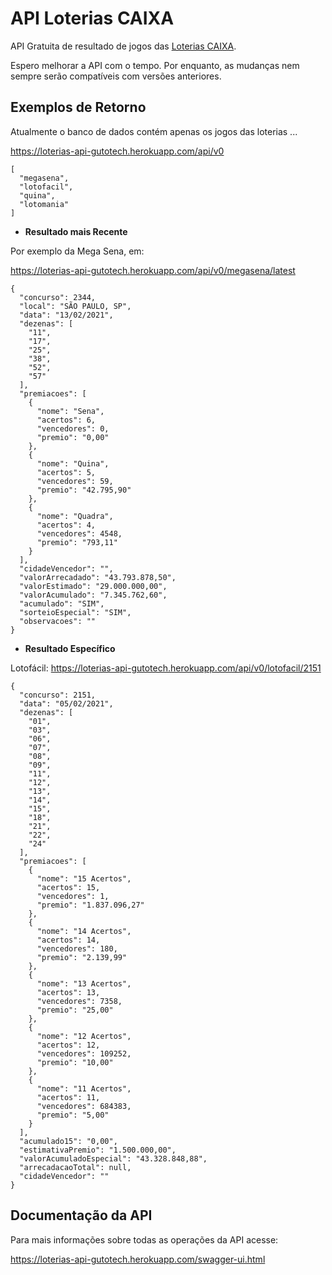 # API Loterias CAIXA

API Gratuita de resultado de jogos das [Loterias CAIXA](http://loterias.caixa.gov.br/wps/portal/loterias).

Espero melhorar a API com o tempo. Por enquanto, as mudanças nem sempre serão compatíveis com versões anteriores.

## Exemplos de Retorno
Atualmente o banco de dados contém apenas os jogos das loterias ...

https://loterias-api-gutotech.herokuapp.com/api/v0
```
[
  "megasena",
  "lotofacil",
  "quina",
  "lotomania"
]
```

* **Resultado mais Recente**

Por exemplo da Mega Sena, em: 

https://loterias-api-gutotech.herokuapp.com/api/v0/megasena/latest
```
{
  "concurso": 2344,
  "local": "SÃO PAULO, SP",
  "data": "13/02/2021",
  "dezenas": [
    "11",
    "17",
    "25",
    "38",
    "52",
    "57"
  ],
  "premiacoes": [
    {
      "nome": "Sena",
      "acertos": 6,
      "vencedores": 0,
      "premio": "0,00"
    },
    {
      "nome": "Quina",
      "acertos": 5,
      "vencedores": 59,
      "premio": "42.795,90"
    },
    {
      "nome": "Quadra",
      "acertos": 4,
      "vencedores": 4548,
      "premio": "793,11"
    }
  ],
  "cidadeVencedor": "",
  "valorArrecadado": "43.793.878,50",
  "valorEstimado": "29.000.000,00",
  "valorAcumulado": "7.345.762,60",
  "acumulado": "SIM",
  "sorteioEspecial": "SIM",
  "observacoes": ""
}
```

* **Resultado Específico**

Lotofácil: https://loterias-api-gutotech.herokuapp.com/api/v0/lotofacil/2151
```
{
  "concurso": 2151,
  "data": "05/02/2021",
  "dezenas": [
    "01",
    "03",
    "06",
    "07",
    "08",
    "09",
    "11",
    "12",
    "13",
    "14",
    "15",
    "18",
    "21",
    "22",
    "24"
  ],
  "premiacoes": [
    {
      "nome": "15 Acertos",
      "acertos": 15,
      "vencedores": 1,
      "premio": "1.837.096,27"
    },
    {
      "nome": "14 Acertos",
      "acertos": 14,
      "vencedores": 180,
      "premio": "2.139,99"
    },
    {
      "nome": "13 Acertos",
      "acertos": 13,
      "vencedores": 7358,
      "premio": "25,00"
    },
    {
      "nome": "12 Acertos",
      "acertos": 12,
      "vencedores": 109252,
      "premio": "10,00"
    },
    {
      "nome": "11 Acertos",
      "acertos": 11,
      "vencedores": 684383,
      "premio": "5,00"
    }
  ],
  "acumulado15": "0,00",
  "estimativaPremio": "1.500.000,00",
  "valorAcumuladoEspecial": "43.328.848,88",
  "arrecadacaoTotal": null,
  "cidadeVencedor": ""
}
```

## Documentação da API
 
Para mais informações sobre todas as operações da API acesse: 

https://loterias-api-gutotech.herokuapp.com/swagger-ui.html
